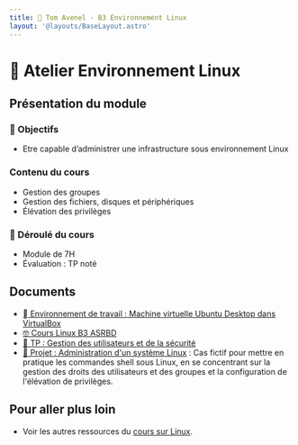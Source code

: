 ```yaml
---
title: 🐧 Tom Avenel - B3 Environnement Linux
layout: '@layouts/BaseLayout.astro'
---
```


# 🐧 Atelier Environnement Linux

## Présentation du module

### 🎯 Objectifs

- Etre capable d’administrer une infrastructure sous environnement Linux

### Contenu du cours

- Gestion des groupes
- Gestion des fichiers, disques et périphériques
- Élévation des privilèges

### 📅 Déroulé du cours

- Module de 7H
- Évaluation : TP noté

## Documents

- [󰕈 Environnement de travail : Machine virtuelle Ubuntu Desktop dans VirtualBox](/cours/linux/installation/tp-installation-vbox-ubuntu-workstation)
- [🤓 Cours Linux B3 ASRBD](./linux/cours)
- [👥 TP : Gestion des utilisateurs et de la sécurité](/cours/linux/niveau2/tp-utilisateurs)
- [📌 Projet : Administration d'un système Linux](/cours/linux/tp-admin-technova) : Cas fictif pour mettre en pratique les commandes shell sous Linux, en se concentrant sur la gestion des droits des utilisateurs et des groupes et la configuration de l'élévation de privilèges.

## Pour aller plus loin

- Voir les autres ressources du [cours sur Linux](/cours/linux).
